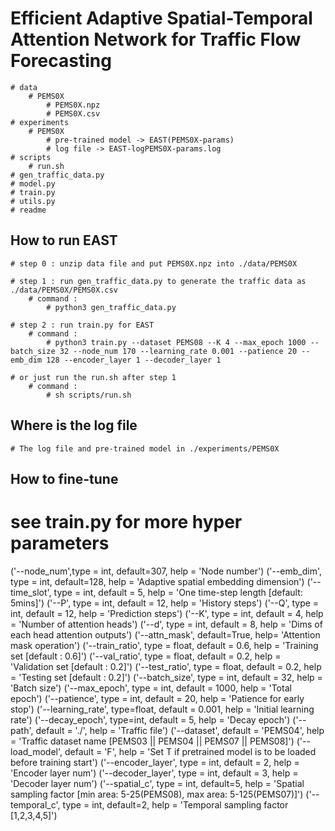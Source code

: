 # Efficient Adaptive Spatial-Temporal Attention Network for Traffic Flow Forecasting
    # data
        # PEMS0X
            # PEMS0X.npz
            # PEMS0X.csv
    # experiments
        # PEMS0X
            # pre-trained model -> EAST(PEMS0X-params)
            # log file -> EAST-logPEMS0X-params.log
    # scripts
        # run.sh
    # gen_traffic_data.py
    # model.py
    # train.py
    # utils.py
    # readme

## How to run EAST
    # step 0 : unzip data file and put PEMS0X.npz into ./data/PEMS0X

    # step 1 : run gen_traffic_data.py to generate the traffic data as ./data/PEMS0X/PEMS0X.csv
        # command :
            # python3 gen_traffic_data.py

    # step 2 : run train.py for EAST
        # command :
            # python3 train.py --dataset PEMS08 --K 4 --max_epoch 1000 --batch_size 32 --node_num 170 --learning_rate 0.001 --patience 20 --emb_dim 128 --encoder_layer 1 --decoder_layer 1

    # or just run the run.sh after step 1
        # command :
            # sh scripts/run.sh

## Where is the log file
    # The log file and pre-trained model in ./experiments/PEMS0X

## How to fine-tune
# see train.py for more hyper parameters
('--node_num',type = int, default=307, help = 'Node number')
('--emb_dim', type = int, default=128, help = 'Adaptive spatial embedding dimension')
('--time_slot', type = int, default = 5, help = 'One time-step length [default: 5mins]')
('--P', type = int, default = 12, help = 'History steps')
('--Q', type = int, default = 12, help = 'Prediction steps')
('--K', type = int, default = 4, help = 'Number of attention heads')
('--d', type = int, default = 8, help = 'Dims of each head attention outputs')
('--attn_mask', default=True, help= 'Attention mask operation')
('--train_ratio', type = float, default = 0.6, help = 'Training set [default : 0.6]')
('--val_ratio', type = float, default = 0.2, help = 'Validation set [default : 0.2]')
('--test_ratio', type = float, default = 0.2, help = 'Testing set [default : 0.2]')
('--batch_size', type = int, default = 32, help = 'Batch size')
('--max_epoch', type = int, default = 1000, help = 'Total epoch')
('--patience', type = int, default = 20, help = 'Patience for early stop')
('--learning_rate', type=float, default = 0.001, help = 'Initial learning rate')
('--decay_epoch', type=int, default = 5, help = 'Decay epoch')
('--path', default = './', help = 'Traffic file')
('--dataset', default = 'PEMS04', help = 'Traffic dataset name [PEMS03 || PEMS04 || PEMS07 || PEMS08]')
('--load_model', default = 'F', help = 'Set T if pretrained model is to be loaded before training start')
('--encoder_layer', type = int, default = 2, help = 'Encoder layer num')
('--decoder_layer', type = int, default = 3, help = 'Decoder layer num')
('--spatial_c', type = int, default=5, help = 'Spatial sampling factor [min area: 5-25(PEMS08), max area: 5-125(PEMS07)]')
('--temporal_c', type = int, default=2, help = 'Temporal sampling factor [1,2,3,4,5]')
